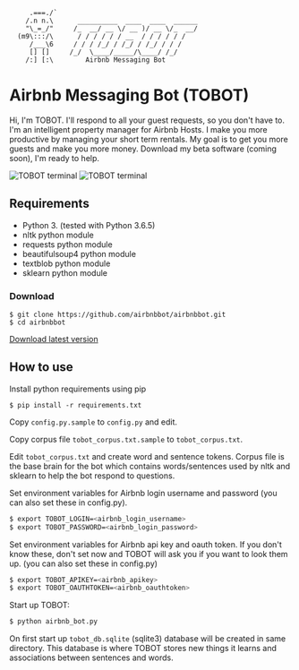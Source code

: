 ```
     .===./`
    /.n n.\      __________  ____  ____  ______     
    "\_=_/"     /_  __/ __ \/ __ )/ __ \/_  __/    
  (m9\:::/\      / / / / / / __  / / / / / / 
     /___\6     / / / /_/ / /_/ / /_/ / / /  
     [] []     /_/  \____/_____/\____/ /_/   
    /:] [:\        Airbnb Messaging Bot
```

# Airbnb Messaging Bot (TOBOT)
Hi, I'm TOBOT.
I'll respond to all your guest requests, so you don't have to.
I'm an intelligent property manager for Airbnb Hosts.
I make you more productive by managing your short term rentals.
My goal is to get you more guests and make you more money.
Download my beta software (coming soon), I'm ready to help.

<img src="https://github.com/shirosaidev/airbnbbot/blob/master/docs/tobot_terminal.png?raw=true" alt="TOBOT terminal" />
<img src="https://github.com/shirosaidev/airbnbbot/blob/master/docs/tobot_terminal.png?raw=true" alt="TOBOT terminal" />

## Requirements
- Python 3. (tested with Python 3.6.5)
- nltk python module
- requests python module
- beautifulsoup4 python module
- textblob python module
- sklearn python module

### Download

```shell
$ git clone https://github.com/airbnbbot/airbnbbot.git
$ cd airbnbbot
```
[Download latest version](https://github.com/shirosaidev/airbnbbot/releases/latest)

## How to use

Install python requirements using pip

`$ pip install -r requirements.txt`

Copy `config.py.sample` to `config.py` and edit.

Copy corpus file `tobot_corpus.txt.sample` to `tobot_corpus.txt`.

Edit `tobot_corpus.txt` and create word and sentence tokens. Corpus file is the base brain for the bot which contains words/sentences used by nltk and sklearn to help the bot respond to questions.

Set environment variables for Airbnb login username and password (you can also set these in config.py).

```sh
$ export TOBOT_LOGIN=<airbnb_login_username>
$ export TOBOT_PASSWORD=<airbnb_login_password>
```

Set environment variables for Airbnb api key and oauth token. If you don't know these, don't set now and TOBOT will ask you if you want to look them up. (you can also set these in config.py)

```sh
$ export TOBOT_APIKEY=<airbnb_apikey>
$ export TOBOT_OAUTHTOKEN=<airbnb_oauthtoken>
```

Start up TOBOT:

```sh
$ python airbnb_bot.py
```

On first start up `tobot_db.sqlite` (sqlite3) database will be created in same directory.
This database is where TOBOT stores new things it learns and associations between sentences and words.
